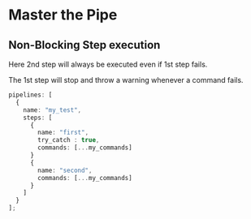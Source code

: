# Master the Pipe

## Non-Blocking Step execution

Here 2nd step will always be executed even if 1st step fails.

The 1st step will stop and throw a warning whenever a command fails.

```ts
pipelines: [
  {
    name: "my_test",
    steps: [
      {
        name: "first",
        try_catch : true,
        commands: [...my_commands]
      }
      {
        name: "second",
        commands: [...my_commands]
      }
    ]
  }
];
```
